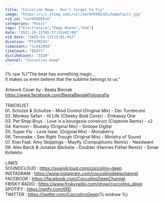 ```yaml
---
title: "Coccolino Deep - Don't forget to fly"
image: "https:\/\/i.ytimg.com\/vi\/norOFK99InU\/hqdefault.jpg"
vid_id: "norOFK99InU"
categories: "Music"
tags: ["Electronica","Deep House","Dub"]
date: "2021-10-12T05:37:52+03:00"
vid_date: "2015-03-13T15:01:45Z"
duration: "PT47M33S"
viewcount: "11412968"
likeCount: "85473"
dislikeCount: "3330"
channel: "Coccolino Deep"
---
```

{% raw %}&quot;The beat has something magic...<br />It makes us even believe that the sublime belongs to us.&quot;<br /><br />Artwork Cover by : Beata Bieniak<br /><a rel="nofollow" target="blank" href="https://www.facebook.com/BeataBieniakFotografia">https://www.facebook.com/BeataBieniakFotografia</a><br /><br />TRACKLIST<br />01. Schulze &amp; Schultze - Mind Control (Original Mix) - Der Turnbeutel<br />02. Monkey Safari - Hi Life (Cheeky Bold Cover) - Embassy One<br />03. Pet Shop Boys - Love is a bourgeois construct (Claptone Remix) - x2<br />04. Karmon - Bluesky (Original Mix) - Sintope Digital<br />05. Super Flu -  Love Isaac (Original Mix) - Monaberry<br />06. Tensnake - See Right Trough (Original Mix) - Ministry of Sound<br />07. Kiwi Feat. Amy Skippings - Mayfly (Compuphonic Remix) - Needwant<br />08. Alex Barck &amp; Jonatan Bäckelie - Doubter (Hannes Fisher Remix) - Sonar Kollektiv<br /><br />LINKS<br />SOUNDCLOUD : <a rel="nofollow" target="blank" href="https://soundcloud.com/coccolino-deep">https://soundcloud.com/coccolino-deep</a><br />INSTAGRAM : <a rel="nofollow" target="blank" href="https://www.instagram.com/coccolinodeepchannel">https://www.instagram.com/coccolinodeepchannel</a><br />FACEBOOK : <a rel="nofollow" target="blank" href="https://facebook.com/CoccolinoDeepChannel">https://facebook.com/CoccolinoDeepChannel</a><br />FRISKY RADIO : <a rel="nofollow" target="blank" href="https://www.friskyradio.com/show/coccolino_deep">https://www.friskyradio.com/show/coccolino_deep</a><br />SPOTIFY : <a rel="nofollow" target="blank" href="https://sptfy.com/6fEl">https://sptfy.com/6fEl</a><br />TWITTER : <a rel="nofollow" target="blank" href="https://twitter.com/CoccolinoDeep">https://twitter.com/CoccolinoDeep</a>{% endraw %}
